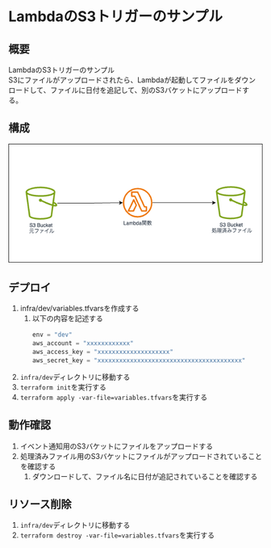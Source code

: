 # LambdaのS3トリガーのサンプル

## 概要

LambdaのS3トリガーのサンプル  
S3にファイルがアップロードされたら、Lambdaが起動してファイルをダウンロードして、ファイルに日付を追記して、別のS3バケットにアップロードする。

## 構成

[![構成](./doc/s3-lambda-trigger.drawio.png)](./doc/s3-lambda-trigger.drawio.png)

## デプロイ

1. infra/dev/variables.tfvarsを作成する
    1. 以下の内容を記述する
        ```tfvars
        env = "dev"
        aws_account = "xxxxxxxxxxxx"
        aws_access_key = "xxxxxxxxxxxxxxxxxxxx"
        aws_secret_key = "xxxxxxxxxxxxxxxxxxxxxxxxxxxxxxxxxxxxxxxx"
        ``` 
2. `infra/dev`ディレクトリに移動する
3. `terraform init`を実行する
4. `terraform apply -var-file=variables.tfvars`を実行する

## 動作確認

1. イベント通知用のS3バケットにファイルをアップロードする
2. 処理済みファイル用のS3バケットにファイルがアップロードされていることを確認する
    1. ダウンロードして、ファイル名に日付が追記されていることを確認する

## リソース削除

1. `infra/dev`ディレクトリに移動する
2. `terraform destroy -var-file=variables.tfvars`を実行する
